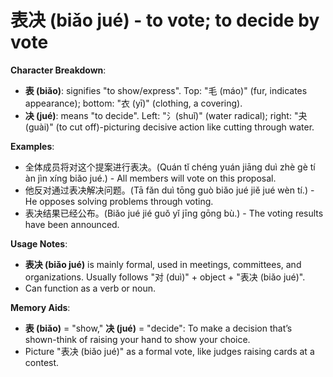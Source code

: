 # **表决 (biǎo jué) - to vote; to decide by vote**

**Character Breakdown**:  
- **表 (biǎo)**: signifies "to show/express". Top: "毛 (máo)" (fur, indicates appearance); bottom: "衣 (yī)" (clothing, a covering).  
- **决 (jué)**: means "to decide". Left: "氵(shuǐ)" (water radical); right: "夬 (guài)" (to cut off)-picturing decisive action like cutting through water.

**Examples**:  
- 全体成员将对这个提案进行表决。(Quán tǐ chéng yuán jiāng duì zhè gè tí àn jìn xíng biǎo jué.) - All members will vote on this proposal.  
- 他反对通过表决解决问题。(Tā fǎn duì tōng guò biǎo jué jiě jué wèn tí.) - He opposes solving problems through voting.  
- 表决结果已经公布。(Biǎo jué jié guǒ yǐ jīng gōng bù.) - The voting results have been announced.

**Usage Notes**:  
- **表决 (biǎo jué)** is mainly formal, used in meetings, committees, and organizations. Usually follows "对 (duì)" + object + "表决 (biǎo jué)".  
- Can function as a verb or noun.

**Memory Aids**:  
- **表 (biǎo)** = "show," **决 (jué)** = "decide": To make a decision that’s shown-think of raising your hand to show your choice.  
- Picture "表决 (biǎo jué)" as a formal vote, like judges raising cards at a contest.